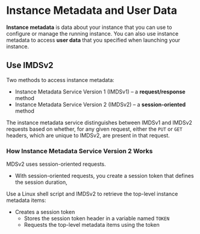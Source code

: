 # Instance Metadata and User Data
**Instance metadata** is data about your instance that you can use to configure or manage the running instance.
You can also use instance metadata to access **user data** that you specified when launching your instance.



## Use IMDSv2
Two methods to access instance metadata:
 - Instance Metadata Service Version 1 (IMDSv1) – a **request/response** method
 - Instance Metadata Service Version 2 (IMDSv2) – a **session-oriented** method

The instance metadata service distinguishes between IMDSv1 and IMDSv2 requests based on whether, for any given request, either the `PUT` or `GET` headers, which are unique to IMDSv2, are present in that request.

### How Instance Metadata Service Version 2 Works
MDSv2 uses session-oriented requests.
 - With session-oriented requests, you create a session token that defines the session duration,

Use a  Linux  shell script and IMDSv2 to retrieve the top-level instance metadata items:
 - Creates a session token
	 - Stores the session token header in a variable named  `TOKEN`
	 - Requests the top-level metadata items using the token
<!--stackedit_data:
eyJoaXN0b3J5IjpbMTA5Njk1NjEwMyw0Mjk3OTgwMzEsLTYyNj
Q2ODczM119
-->